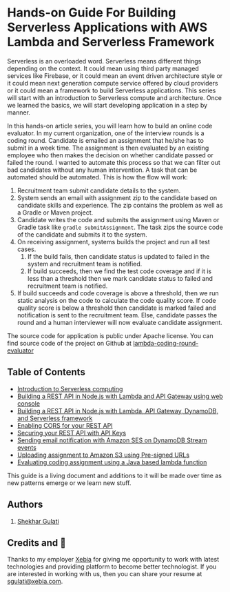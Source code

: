 # Hands-on Guide For Building Serverless Applications with AWS Lambda and Serverless Framework

Serverless is an overloaded word. Serverless means different things depending on the context. It could mean using third party managed services like Firebase, or it could mean an event driven architecture style or it could mean next generation compute service offered by cloud providers or it could mean a framework to build Serverless applications. This series will start with an introduction to Serverless compute and architecture. Once we learned the basics, we will start developing application in a step by manner.

In this hands-on article series, you will learn how to build an online code evaluator. In my current organization, one of the interview rounds is a coding round. Candidate is emailed an assignment that he/she has to submit in a week time. The assignment is then evaluated by an existing employee who then makes the decision on whether candidate passed or failed the round. I wanted to automate this process so that we can filter out bad candidates without any human intervention. A task that can be automated should be automated. This is how the flow will work:

1. Recruitment team submit candidate details to the system.
2. System sends an email with assignment zip to the candidate based on candidate skills and experience. The zip contains the problem as well as a Gradle or Maven project.
3. Candidate writes the code and submits the assignment using Maven or Gradle task like `gradle submitAssignment`. The task zips the source code of the candidate and submits it to the system.
4. On receiving assignment, systems builds the project and run all test cases. 
   1. If the build fails, then candidate status is updated to failed in the system and recruitment team is notified. 
   2. If build succeeds, then we find the test code coverage and if it is less than a threshold then we mark candidate status to failed and recruitment team is notified.
5. If build succeeds and code coverage is above a threshold, then we run static analysis on the code to calculate the code quality score. If code quality score is below a threshold then candidate is marked failed and notification is sent to the recruitment team. Else, candidate passes the round and a human interviewer will now evaluate candidate assignment.

The source code for application is public under Apache license. You can find source code of the project on Github at [lambda-coding-round-evaluator](https://github.com/xebiaww/lambda-coding-round-evaluator)

## Table of Contents

* [Introduction to Serverless computing](./01-introduction-to-serverless.md)
* [Building a REST API in Node.js with Lambda and API Gateway using web console](./02-building-rest-api-in-nodejs-with-lambda-gateway.md)
* [Building a REST API in Node.js with Lambda, API Gateway, DynamoDB, and Serverless framework](./03-building-rest-api-in-nodejs-with-lambda-gateway-dynamodb-serverless.md)
* [Enabling CORS for your REST API](./04-enable-cors-for-your-rest-api.md)
* [Securing your REST API with API Keys](./05-securing-rest-api-with-api-keys.md)
* [Sending email notification with Amazon SES on DynamoDB Stream events](./06-sending-email-with-ses-on-dynamodb-stream-events.md)
* [Uploading assignment to Amazon S3 using Pre-signed URLs](./07-uploading-assignment-to-s3-using-presigned-urls.md)
* [Evaluating coding assignment using a Java based lambda function](./08-evaluating-assignment-using-java-lambda-function.md)


This guide is a living document and additions to it will be made over time as new patterns emerge or we learn new stuff.

## Authors

1. [Shekhar Gulati](https://twitter.com/shekhargulati)

## Credits and 🙏 

Thanks to my employer [Xebia](https://xebia.com/) for giving me opportunity to work with latest technologies and providing platform to become better technologist. If you are interested in working with us, then you can share your resume at sgulati@xebia.com.

